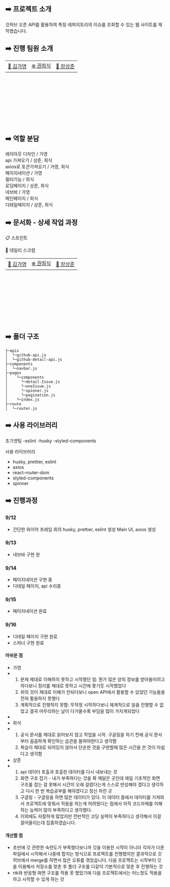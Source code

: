 ## ➡️ 프로젝트 소개

깃허브 오픈 API를 활용하여 특정 레퍼지토리의 이슈를 조회할 수 있는 웹 사이트를 제작했습니다.

## ➡️ 진행 팀원 소개

<table style="margin-left: auto; margin-right: auto; width: 600px; height: 200px;">
  <tr>
    <td><a href="">🥰 김가영</a></td>
    <td><a href="">❄️ 권희식</a></td>
    <td><a href="">🦊 장상준</a></td>
  </tr>
</table>

## ➡️ 역할 분담

레이아웃 디자인 / 가영 </br>
api 가져오기 / 상준, 희식 </br>
axios로 토큰가져오기 / 가영, 희식 </br>
페이지네이션 / 가영 </br>
필터기능 / 희식 </br>
로딩페이지 / 상준, 희식 </br>
네브바 / 가영 </br>
메인페이지 / 희식 </br>
디테일페이지 / 상준, 희식 </br>

## ➡️ 문서화 - 상세 작업 과정

📋 스프린트



📅 데일리 스크럼

<table style="margin-left: auto; margin-right: auto; width: 600px; height: 200px;">
  <tr>
    <td><a href="">🥰 김가영</a></td>
    <td><a href="">❄️ 권희식</a></td>
    <td><a href="">🦊 장상준</a></td>
  </tr>
</table>

## ➡️ 폴더 구조

```
├─apis
│  └─github-api.js
│  └─github-detail-api.js
├─components
│  └─navbar.js
├─pages
│    └─components
│      └─detail-Issue.js
│      └─oneIssue.js
│      └─spinner.js
│      └─pagination.js
│    └─index.js
├─route
│  └─router.js
```

## ➡️ 사용 라이브러리

초기셋팅
-eslint
-husky
-styled-components

사용 라이브러리
- husky, prettier, eslint
- axios
- react-router-dom
- styled-components
- spinner

## ➡️ 진행과정

### 9/12

-  간단한 와이어 프레임 회의
husky, prettier, eslint 생성
Main UI, axios 생성 

### 9/13

-   네브바 구현 완

### 9/14

-   페이지네이션 구현 중
-   디테일 페이지, api 수리중

### 9/15

-   페이지네이션 완료

### 9/16

-   디테일 페이지 구현 완료
-   스피너 구현 완료


#### 아쉬운 점

- 가영
- 1. 문제 제대로 이해하지 못하고 시작했던 점: 뭔가 많은 양의 정보를 받아들이려고 하다보니 정리를 제대로 못하고 시간에 쫓기듯 시작했었다
  2. 위의 것이 제대로 이해가 안되다보니 open API에서 활용할 수 있었던 기능들을 전혀 활용하지 못했다
  3. 계획적으로 진행하지 못함: 무작정 시작하다보니 체계적으로 일을 진행할 수 없었고 결국 마무리하는 날이 다가올수록 부담을 많이 가지게되었다
- 
- 희식
- 1. 공식 문서를 제대로 읽어보지 않고 작업을 시작. 구글링을 하기 전에 공식 문서부터 꼼꼼하게 확인하는 습관을 들여야한다고 생각함
  2. 복습이 제대로 되어있지 않아서 단순한 것을 구현할때 많은 시간을 쓴 것이 아쉽다고 생각함
- 상준
-   1. api 데이터 호출과 호출한 데이터를 다시 내보내는 것
    2. 화면 구조 잡기 - 내가 부족하다는 것을 확 깨달은 곳인데 제일 기초적인 화면 구조를 잡는 걸 못해서 시간이 오래 걸렸다는게 스스로 반성해야 겠다고 생각하고 다시 한 번 복습공부를 해야겠다고 정신 차린 곳
    3. 구글링 - 구글링을 하면 많은 데이터가 있다. 이 데이터 중에서 데이터를 가져와서 프로젝트에 맞춰서 적용을 하는게 어려웠다는 점에서 아직 코드자체를 이해하는 능력이 많이 부족하다고 생각했다.
    4. 이외에도 자잘하게 많았지만 전반적인 코딩 실력이 부족하다고 생각해서 이걸 끌어올리는데 집중하겠습니다.

#### 개선할 점

-   초반에 깃 관련한 숙련도가 부족했다보니까 깃을 이용한 시작이 아니라 각자가 다른 파일에서 시작해서 나중에 합치는 방식으로 프로젝트를 진행했지만 결과적으로 깃허브에서 merge를 하면서 많은 오류를 겪었습니다. 다음 프로젝트는 시작부터 깃을 이용해서 저장소를 맞춘 후 폴더 구조를 다같이 기본적으로 맞춘 후 진행하는 것
-   rtk와 반응형 화면 구조를 적용 못 했었기에 다음 프로젝트에서는 어느정도 적용을 하고 시작할 수 있게 하는 것
